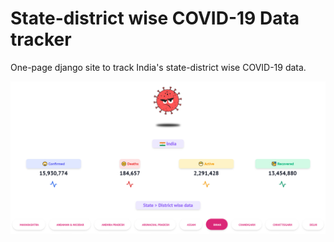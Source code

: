 # State-district wise COVID-19 Data tracker
One-page django site to track India's state-district wise COVID-19 data.

![alt text](https://github.com/ImOmkar/django_covid_india/blob/new/screenshot.png)

